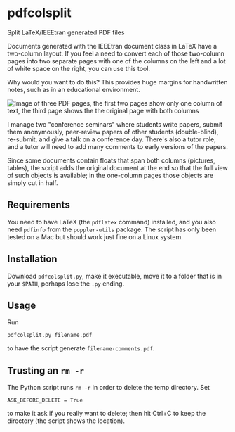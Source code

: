 # pdfcolsplit
Split LaTeX/IEEEtran generated PDF files

Documents generated with the IEEEtran document class in LaTeX have a two-column layout. If you feel a 
need to convert each of those two-column pages into two separate pages with one of the columns on the
left and a lot of white space on the right, you can use this tool.

Why would you want to do this? This provides huge margins for handwritten notes, such as in an
educational environment.

![Image of three PDF pages, the first two pages show only one column of text, the third page shows the
the original page with both columns](doc/editing-examples.jpg)

I manage two "conference seminars" where students write papers, submit them anonymously, peer-review
papers of other students (double-blind), re-submit, and give a talk on a conference day. There's
also a tutor role, and a tutor will need to add many comments to early versions of the papers.

Since some documents contain floats that span both columns (pictures, tables), the script adds the
original document at the end so that the full view of such objects is available; in the one-column
pages those objects are simply cut in half.

## Requirements

You need to have LaTeX (the `pdflatex` command) installed, and you also need `pdfinfo` from the
`poppler-utils` package. The script has only been tested on a Mac but should work just fine on a 
Linux system.

## Installation

Download `pdfcolsplit.py`, make it executable, move it to a folder that is in your `$PATH`, perhaps
lose the `.py` ending.

## Usage

Run
```
pdfcolsplit.py filename.pdf
```
to have the script generate `filename-comments.pdf`.


## Trusting an `rm -r`

The Python script runs `rm -r` in order to delete the temp directory. Set
```
ASK_BEFORE_DELETE = True
```
to make it ask if you really want to delete; then hit Ctrl+C to keep the directory (the script
shows the location).
